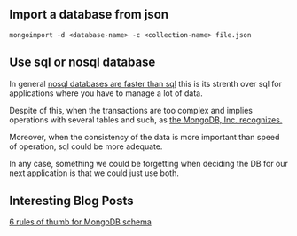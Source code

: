 ## Import a database from json
`mongoimport -d <database-name> -c <collection-name> file.json`

## Use sql or nosql database
In general [nosql databases are faster than sql](http://macool.me/mysql-vs-postgresql-vs-mongodb-velocidad/04)
this is its strenth over sql for applications where you have to manage a lot of
data.

Despite of this, when the transactions are too complex and implies operations
with several tables and such, as [the MongoDB, Inc. recognizes.](https://www.mongodb.com/compare/mongodb-mysql)
 
Moreover, when the consistency of the data is more important than speed
of operation, sql could be more adequate.

In any case, something we could be forgetting when deciding the DB for our 
next application is that we could just use both.


## Interesting Blog Posts
[6 rules of thumb for MongoDB schema](http://blog.mongodb.org/post/87200945828/6-rules-of-thumb-for-mongodb-schema-design-part-1?_ga=1.45156708.1749185560.1463620081)
